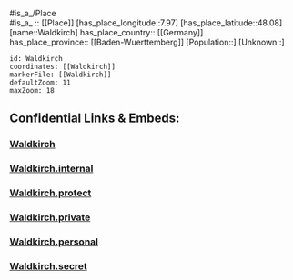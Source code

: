 ﻿---
location: [48.08,7.97] 
mapzoom: [7,12] 
mapmarker: city 
type: City
tags:
- geo/City


SpocWebEntityId: 35412
isDeleted: false
confidential: public

---
#is_a_/Place  
#is_a_ :: [[Place]] 
[has_place_longitude::7.97] 
[has_place_latitude::48.08] 
[name::Waldkirch] 
has_place_country:: [[Germany]]  
has_place_province:: [[Baden-Wuerttemberg]] 
[Population::] 
[Unknown::] 


```leaflet
id: Waldkirch
coordinates: [[Waldkirch]] 
markerFile: [[Waldkirch]] 
defaultZoom: 11 
maxZoom: 18
```


## Confidential Links & Embeds: 

### [Waldkirch](/_public/Earth/Continent/Europe/Europe~Central/Germany/Germany~West/Baden-Wuerttemberg/counties~BW/Emmendingen/cities~Emmendingen/Waldkirch.md) 

### [Waldkirch.internal](/_internal/Earth/Continent/Europe/Europe~Central/Germany/Germany~West/Baden-Wuerttemberg/counties~BW/Emmendingen/cities~Emmendingen/Waldkirch.internal.md) 

### [Waldkirch.protect](/_protect/Earth/Continent/Europe/Europe~Central/Germany/Germany~West/Baden-Wuerttemberg/counties~BW/Emmendingen/cities~Emmendingen/Waldkirch.protect.md) 

### [Waldkirch.private](/_private/Earth/Continent/Europe/Europe~Central/Germany/Germany~West/Baden-Wuerttemberg/counties~BW/Emmendingen/cities~Emmendingen/Waldkirch.private.md) 

### [Waldkirch.personal](/_personal/Earth/Continent/Europe/Europe~Central/Germany/Germany~West/Baden-Wuerttemberg/counties~BW/Emmendingen/cities~Emmendingen/Waldkirch.personal.md) 

### [Waldkirch.secret](/_secret/Earth/Continent/Europe/Europe~Central/Germany/Germany~West/Baden-Wuerttemberg/counties~BW/Emmendingen/cities~Emmendingen/Waldkirch.secret.md) 
